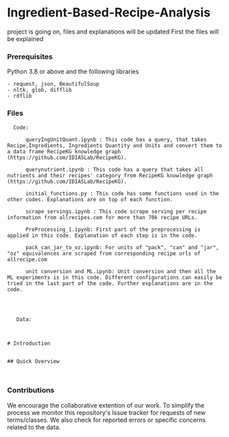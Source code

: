 # Ingredient-Based-Recipe-Analysis
project is going on, files and explanations will be updated
First the files will be explained

### Prerequisites
Python 3.8 or above and the following libraries

```
- request, json, BeautifulSoup
- nltk, glob, difflib
- rdflib
```


### Files
```
  Code:
   
      queryIngUnitQuant.ipynb : This code has a query, that takes Recipe,Ingredients, Ingredients Quantity and Units and convert them to a data frame RecipeKG knowledge graph (https://github.com/IDIASLab/RecipeKG).

      querynutrient.ipynb : This code has a query that takes all nutrients and their recipes' category from RecipeKG knowledge graph (https://github.com/IDIASLab/RecipeKG).

      initial_functions.py : This code has some functions used in the other codes. Explanations are on top of each function.

      scrape servings.ipynb : This code scrape serving per recipe information from allrecipes.com for more than 70k recipe URLs.

      PreProcessing_1.ipynb: First part of the preprocessing is applied in this code. Explanation of each step is in the code.

      pack_can_jar_to_oz.ipynb: For units of "pack", "can" and "jar", "oz" equivalences are scraped from corresponding recipe urls of allrecipe.com

      unit conversion and ML.ipynb: Unit conversion and then all the ML experiments is in this code. Different configurations can easily be tried in the last part of the code. Further explanations are in the code.
      

  

   Data: 
   
      

# Introduction


## Quick Overview

 
```


### Contributions 
We encourage the collaborative extention of our work. To simplify the process we monitor this repository's Issue tracker for requests of new terms/classes. We also check for reported errors or specific concerns related to the data.
